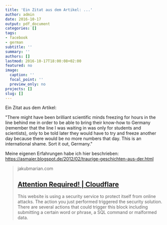 ```yaml
---
title: 'Ein Zitat aus dem Artikel: ...'
author: admin
date: 2016-10-17
output: pdf_document
categories: []
tags:
- facebook
- german
subtitle: ''
summary: ''
authors: []
lastmod: 2016-10-17T18:00:08+02:00
featured: no
image:
  caption: ''
  focal_point: ''
  preview_only: no
projects: []
slug: []
---
```

Ein Zitat aus dem Artikel:

"There might have been brilliant scientific minds freezing for hours in the line behind me in order to be able to bring their know-how to Germany (remember that the line I was waiting in was only for students and scientists), only to be told later they would have to try and freeze another day because there would be no more numbers that day. This is an international shame. Sort it out, Germany."

Meine eigenen Erfahrungen habe ich hier beschrieben: 
https://asmaier.blogspot.de/2012/02/traurige-geschichten-aus-der.html﻿
> jakubmarian.com
> ## [Attention Required! | Cloudflare](https://jakubmarian.com/the-horror-of-the-german-foreigners-registration-office/)
>
>This website is using a security service to protect itself from online attacks. The action you just performed triggered the security solution. There are several actions that could trigger this block including submitting a certain word or phrase, a SQL command or malformed data.

